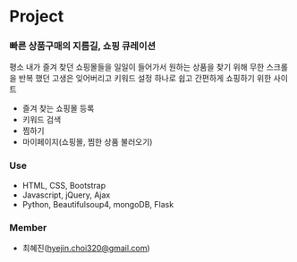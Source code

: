 # Project 
### 빠른 상품구매의 지름길, 쇼핑 큐레이션
평소 내가 즐겨 찾던 쇼핑몰들을 일일이 들어가서 원하는 상품을 찾기 위해 무한 스크롤을 반복 했던 고생은 잊어버리고 
키워드 설정 하나로 쉽고 간편하게 쇼핑하기 위한 사이트

* 즐겨 찾는 쇼핑몰 등록 
* 키워드 검색
* 찜하기 
* 마이페이지(쇼핑몰, 찜한 상품 불러오기)


### Use
* HTML, CSS, Bootstrap
* Javascript, jQuery, Ajax
* Python, Beautifulsoup4, mongoDB, Flask


### Member
* 최혜진(hyejin.choi320@gmail.com)
